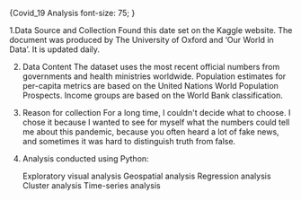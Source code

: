{Covid_19 Analysis
  font-size: 75;
}

1.Data Source and Collection 
Found this date set on the Kaggle website. The document was produced by The University of Oxford and 
‘Our World in Data’. It is updated daily.

2. Data Content 
The dataset uses the most recent official numbers from governments and health ministries worldwide. 
Population estimates for per-capita metrics are based on the United Nations World Population Prospects. 
Income groups are based on the World Bank classification. 

3. Reason for collection 
For a long time, I couldn't decide what to choose. I chose it because I wanted to see for myself what the 
numbers could tell me about this pandemic, because you often heard a lot of fake news, and sometimes it 
was hard to distinguish truth from false.

4. Analysis conducted using Python:

    Exploratory visual analysis
    Geospatial analysis
    Regression analysis
    Cluster analysis
    Time-series analysis


